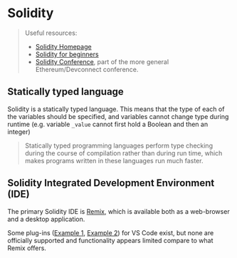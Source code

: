 # Solidity

> Useful resources:
> - [Solidity Homepage](https://soliditylang.org/)
> - [Solidity for beginners](https://www.tutorialspoint.com/solidity/index.htm)
> - [Solidity Conference](https://summit.soliditylang.org/), part of the more general Ethereum/Devconnect conference.

## Statically typed language

Solidity is a statically typed language. This means that the type of each of the variables should be specified, and variables cannot change type during runtime (e.g. variable `_value` cannot first hold a Boolean and then an integer)

> Statically typed programming languages perform type checking during the course of compilation rather than during run time, which makes programs written in these languages run much faster.

## Solidity Integrated Development Environment (IDE)

The primary Solidity IDE is [Remix](remix.md), which is available both as a web-browser and a desktop application.

Some plug-ins ([Example 1](https://marketplace.visualstudio.com/items?itemName=JuanBlanco.solidity), [Example 2](https://marketplace.visualstudio.com/items?itemName=ConsenSys.Solidity)) for VS Code exist, but none are officially supported and functionality appears limited compare to what Remix offers.

